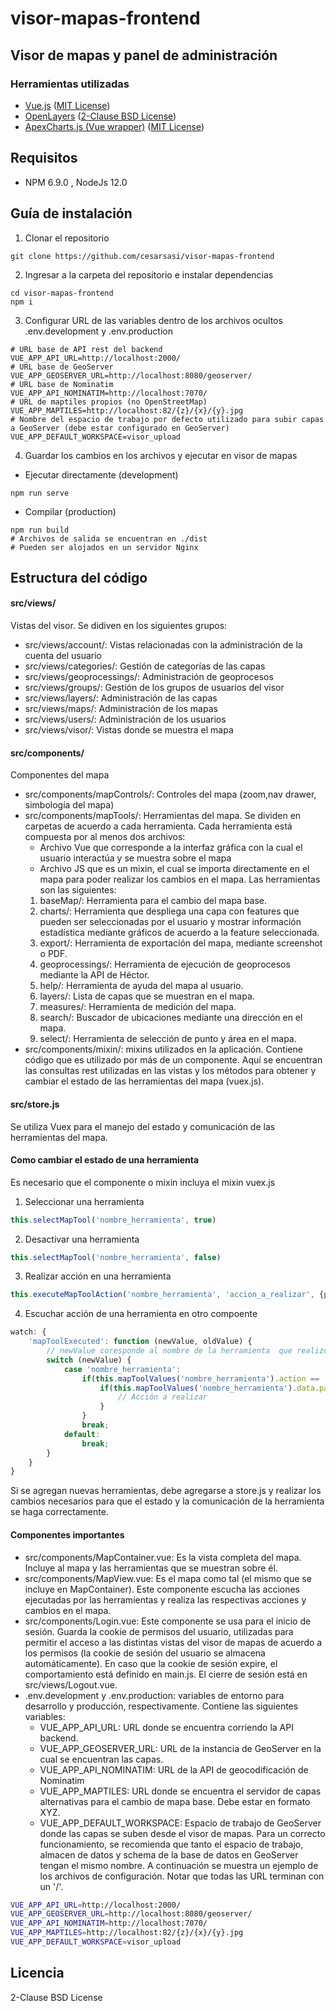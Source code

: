 # visor-mapas-frontend

## Visor de mapas y panel de administración

### Herramientas utilizadas
- [Vue.js](https://github.com/vuejs/vue) ([MIT License](https://github.com/vuejs/vue/blob/dev/LICENSE))
- [OpenLayers](https://github.com/openlayers/openlayers) ([2-Clause BSD License](https://github.com/openlayers/openlayers/blob/master/LICENSE.md))
- [ApexCharts.js (Vue wrapper)](https://github.com/apexcharts/vue-apexcharts) ([MIT License](https://github.com/apexcharts/vue-apexcharts/blob/master/LICENSE))

## Requisitos
- NPM 6.9.0 , NodeJs 12.0

## Guía de instalación
1. Clonar el repositorio
```shell
git clone https://github.com/cesarsasi/visor-mapas-frontend
```

2. Ingresar a la carpeta del repositorio e instalar dependencias
```shell
cd visor-mapas-frontend
npm i
```

3. Configurar URL de las variables dentro de los archivos ocultos .env.development y .env.production
```shell
# URL base de API rest del backend
VUE_APP_API_URL=http://localhost:2000/ 
# URL base de GeoServer
VUE_APP_GEOSERVER_URL=http://localhost:8080/geoserver/
# URL base de Nominatim
VUE_APP_API_NOMINATIM=http://localhost:7070/
# URL de maptiles propios (no OpenStreetMap)
VUE_APP_MAPTILES=http://localhost:82/{z}/{x}/{y}.jpg
# Nombre del espacio de trabajo por defecto utilizado para subir capas a GeoServer (debe estar configurado en GeoServer)
VUE_APP_DEFAULT_WORKSPACE=visor_upload
```

4. Guardar los cambios en los archivos y ejecutar en visor de mapas
- Ejecutar directamente (development)
```shell
npm run serve
```

- Compilar (production)
```shell
npm run build
# Archivos de salida se encuentran en ./dist
# Pueden ser alojados en un servidor Nginx
```

## Estructura del código

#### src/views/
Vistas del visor. Se didiven en los siguientes grupos:
- src/views/account/: Vistas relacionadas con la administración de la cuenta del usuario
- src/views/categories/: Gestión de categorías de las capas
- src/views/geoprocessings/: Administración de geoprocesos
- src/views/groups/: Gestión de los grupos de usuarios del visor
- src/views/layers/: Administración de las capas
- src/views/maps/: Administración de los mapas
- src/views/users/: Administración de los usuarios
- src/views/visor/: Vistas donde se muestra el mapa

#### src/components/
Componentes del mapa
- src/components/mapControls/: Controles del mapa (zoom,nav drawer, simbología del mapa)
- src/components/mapTools/: Herramientas del mapa. Se dividen en carpetas de acuerdo a cada herramienta. Cada herramienta está compuesta por al menos dos archivos: 
    - Archivo Vue que corresponde a la interfaz gráfica con la cual el usuario interactúa y se muestra sobre el mapa
    - Archivo JS que es un mixin, el cual se importa directamente en el mapa para poder realizar los cambios en el mapa.
    Las herramientas son las siguientes:
    1. baseMap/: Herramienta para el cambio del mapa base.
    2. charts/: Herramienta que despliega una capa con features que pueden ser seleccionadas por el usuario y mostrar información estadística mediante gráficos de acuerdo a la feature seleccionada.
    3. export/: Herramienta de exportación del mapa, mediante screenshot o PDF.
    4. geoprocessings/: Herramienta de ejecución de geoprocesos mediante la API de Héctor.
    5. help/: Herramienta de ayuda del mapa al usuario.
    6. layers/: Lista de capas que se muestran en el mapa.
    7. measures/: Herramienta de medición del mapa.
    8. search/: Buscador de ubicaciones mediante una dirección en el mapa.
    9. select/: Herramienta de selección de punto y área en el mapa.
- src/components/mixin/: mixins utilizados en la aplicación. Contiene código que es utilizado por más de un componente. Aquí se encuentran las consultas rest utilizadas en las vistas y los métodos para obtener y cambiar el estado de las herramientas del mapa (vuex.js).

#### src/store.js
Se utiliza Vuex para el manejo del estado y comunicación de las herramientas del mapa.

#### Como cambiar el estado de una herramienta
Es necesario que el componente o mixin incluya el mixin vuex.js
1. Seleccionar una herramienta
```js
this.selectMapTool('nombre_herramienta', true)
```
2. Desactivar una herramienta
```js
this.selectMapTool('nombre_herramienta', false)
```
3. Realizar acción en una herramienta
```js
this.executeMapToolAction('nombre_herramienta', 'accion_a_realizar', {parametro: 'valor'})
```
4. Escuchar acción de una herramienta en otro compoente
```js
watch: {
    'mapToolExecuted': function (newValue, oldValue) {
        // newValue coresponde al nombre de la herramienta  que realizó una acción
        switch (newValue) {
            case 'nombre_herramienta':
                if(this.mapToolValues('nombre_herramienta').action == 'accion_a_realizar') {
                    if(this.mapToolValues('nombre_herramienta').data.parametro == 'valor') {
                        // Acción a realizar
                    }
                }
                break;
            default:
                break;
        }
    }
}
```
Si se agregan nuevas herramientas, debe agregarse a store.js y realizar los cambios necesarios para que el estado y la comunicación de la herramienta se haga correctamente.

#### Componentes importantes
- src/components/MapContainer.vue: Es la vista completa del mapa. Incluye al mapa y las herramientas que se muestran sobre él.
- src/components/MapView.vue: Es el mapa como tal (el mismo que se incluye en MapContainer). Este componente escucha las acciones ejecutadas por las herramientas y realiza las respectivas acciones y cambios en el mapa.
- src/components/Login.vue: Este componente se usa para el inicio de sesión. Guarda la cookie de permisos del usuario, utilizadas para permitir el acceso a las distintas vistas del visor de mapas de acuerdo a los permisos (la cookie de sesión del usuario se almacena automáticamente). En caso que la cookie de sesión expire, el comportamiento está definido en main.js. El cierre de sesión está en src/views/Logout.vue.
- .env.development y .env.production: variables de entorno para desarrollo y producción, respectivamente. Contiene las siguientes variables:
    - VUE_APP_API_URL: URL donde se encuentra corriendo la API backend.
    - VUE_APP_GEOSERVER_URL: URL de la instancia de GeoServer en la cual se encuentran las capas.
    - VUE_APP_API_NOMINATIM: URL de la API de geocodificación de Nominatim
    - VUE_APP_MAPTILES: URL donde se encuentra el servidor de capas alternativas para el cambio de mapa base. Debe estar en formato XYZ.
    - VUE_APP_DEFAULT_WORKSPACE: Espacio de trabajo de GeoServer donde las capas se suben desde el visor de mapas. Para un correcto funcionamiento, se recomienda que tanto el espacio de trabajo, almacen de datos y schema de la base de datos en GeoServer tengan el mismo nombre.
A continuación se muestra un ejemplo de los archivos de configuración. Notar que todas las URL terminan con un '/'.

```bash
VUE_APP_API_URL=http://localhost:2000/
VUE_APP_GEOSERVER_URL=http://localhost:8080/geoserver/
VUE_APP_API_NOMINATIM=http://localhost:7070/
VUE_APP_MAPTILES=http://localhost:82/{z}/{x}/{y}.jpg
VUE_APP_DEFAULT_WORKSPACE=visor_upload
``` 

## Licencia
2-Clause BSD License
